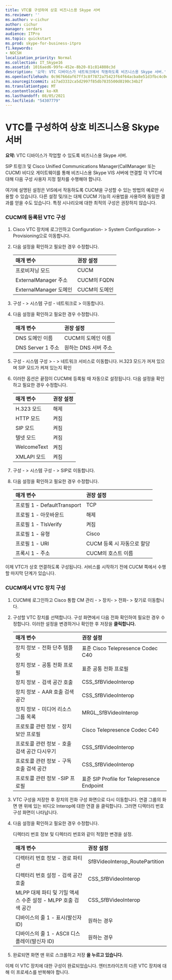 ```yaml
---
title: VTC를 구성하여 상호 비즈니스용 Skype 서버
ms.reviewer: ''
ms.author: v-cichur
author: cichur
manager: serdars
audience: ITPro
ms.topic: quickstart
ms.prod: skype-for-business-itpro
f1.keywords:
- NOCSH
localization_priority: Normal
ms.collection: IT_Skype16
ms.assetid: 1016aed6-99fe-452e-8b20-81c814808c3d
description: '요약: VTC 디바이스가 네트워크에서 작동하도록 비즈니스용 Skype 서버.'
ms.openlocfilehash: 0c96766daf67ff3c8f7872a75423f64f64acba8e51d3fbc4c0edef841cc529e6
ms.sourcegitcommit: a17ad3332ca5d2997f85db7835500d8190c34b2f
ms.translationtype: MT
ms.contentlocale: ko-KR
ms.lasthandoff: 08/05/2021
ms.locfileid: "54307779"
---
```

# <a name="configure-a-vtc-for-interoperation-with-skype-for-business-server"></a>VTC를 구성하여 상호 비즈니스용 Skype 서버
 
**요약:** VTC 디바이스가 작업할 수 있도록 비즈니스용 Skype 서버.
  
SIP 트렁크 및 Cisco Unified Communications Manager(CallManager 또는 CUCM) 비디오 게이트웨이를 통해 비즈니스용 Skype VIS 서버에 연결할 각 VTC에 대해 다음 구성 사용자 지정 절차를 수행해야 합니다.
  
여기에 설명된 설정은 VIS에서 작동하도록 CUCM을 구성할 수 있는 방법의 예로만 사용할 수 있습니다. 다른 설정 및/또는 대체 CUCM 기능의 사용법을 사용하여 동일한 결과를 얻을 수도 있습니다. 특정 시나리오에 대한 최적의 구성은 권장하지 않습니다.
  
### <a name="configure-a-vtc-registered-with-cucm"></a>CUCM에 등록된 VTC 구성

1. Cisco VTC 장치에 로그인하고 Configuration- \> System Configuration- \> Provisioning으로 이동합니다.
    
2. 다음 설정을 확인하고 필요한 경우 수정합니다. 
    
   |**매개 변수**|**권장 설정**|
   |:-----|:-----|
   |프로비저닝 모드  <br/> | CUCM <br/> |
   |ExternalManager 주소  <br/> | CUCM의 FQDN <br/> |
   | ExternalManager 도메인 <br/> |CUCM의 도메인  <br/> |
   
3. 구성 - \> 시스템 구성 - 네트워크로 \> 이동합니다.
    
4. 다음 설정을 확인하고 필요한 경우 수정합니다. 
    
   |**매개 변수**|**권장 설정**|
   |:-----|:-----|
   |DNS 도메인 이름  <br/> | CUCM의 도메인 이름 <br/> |
   |DNS Server 1 주소  <br/> | 원하는 DNS 서버 주소 <br/> |
   
5. 구성 - 시스템 구성 \> - \> 네트워크 서비스로 이동합니다. H.323 모드가 꺼져 있으며 SIP 모드가 켜져 있는지 확인 
    
6. 이러한 옵션은 끝점이 CUCM에 등록될 때 자동으로 설정됩니다. 다음 설정을 확인하고 필요한 경우 수정합니다. 
    
   |**매개 변수**|**권장 설정**|
   |:-----|:-----|
   |H.323 모드  <br/> | 해제 <br/> |
   |HTTP 모드  <br/> | 켜짐 <br/> |
   | SIP 모드 <br/> | 켜짐 <br/> |
   |텔넷 모드  <br/> | 켜짐 <br/> |
   |WelcomeText  <br/> | 켜짐 <br/> |
   |XMLAPI 모드  <br/> | 켜짐 <br/> |
   
7. 구성 - \> 시스템 구성 - \> SIP로 이동합니다.
    
8. 다음 설정을 확인하고 필요한 경우 수정합니다. 
    
   |**매개 변수**|**권장 설정**|
   |:-----|:-----|
   |프로필 1 - DefaultTransport  <br/> | TCP <br/> |
   |프로필 1 - 아웃바운드  <br/> | 해제 <br/> |
   |프로필 1 - TlsVerify  <br/> | 켜짐 <br/> |
   |프로필 1 - 유형  <br/> | Cisco <br/> |
   |프로필 1 - URI  <br/> | CUCM 등록 시 자동으로 할당 <br/> |
   |프록시 1 - 주소  <br/> |CUCM의 호스트 이름  <br/> |
   
이제 VTC가 상호 연결하도록 구성됩니다. 서비스를 시작하기 전에 CUCM 쪽에서 수행할 마지막 단계가 있습니다.
### <a name="configure-vtc-devices-on-cucm"></a>CUCM에서 VTC 장치 구성

1. CUCM에 로그인하고 Cisco 통합 CM 관리 - \> 장치- \> 전화- \> 찾기로 이동합니다. 
    
2. 구성할 VTC 장치를 선택합니다. 구성 화면에서 다음 전화 확인하여 필요한 경우 수정합니다. 이러한 설정을 변경하거나 확인한 후 저장을 **클릭합니다.**
    
   |**매개 변수**|**권장 설정**|
   |:-----|:-----|
   |장치 정보 - 전화 단추 템플릿  <br/> | 표준 Cisco Telepresence Codec C40 <br/> |
   |장치 정보 - 공통 전화 프로필  <br/> | 표준 공통 전화 프로필 <br/> |
   |장치 정보 - 검색 공간 호출  <br/> | CSS_SfBVideoInterop <br/> |
   |장치 정보 - AAR 호출 검색 공간  <br/> | CSS_SfBVideoInterop <br/> |
   |장치 정보 - 미디어 리소스 그룹 목록  <br/> | MRGL_SfBVideoInterop <br/> |
   |프로토콜 관련 정보 - 장치 보안 프로필  <br/> | Cisco Telepresence Codec C40 <br/> |
   |프로토콜 관련 정보 - 호출 검색 공간 다시우기  <br/> | CSS_SfBVideoInterop <br/> |
   |프로토콜 관련 정보 - 구독 호출 검색 공간  <br/> | CSS_SfBVideoInterop <br/> |
   |프로토콜 관련 정보 -SIP 프로필  <br/> | 표준 SIP Profile for Telepresence Endpoint <br/> |
   
3. VTC 구성을 저장한 후 장치의 전화 구성 화면으로 다시 이동합니다. 연결 그룹의 화면 맨 위에 있는 비디오 Interop에 대한 연결 을 클릭합니다. 그러면 디렉터리 번호 구성 화면이 나타납니다. 
    
4. 다음 설정을 확인하고 필요한 경우 수정합니다. 
    
    디렉터리 번호 정보 및 디렉터리 번호와 같이 적절한 변경을 설정.
    
   |**매개 변수**|**권장 설정**|
   |:-----|:-----|
   | 디렉터리 번호 정보 - 경로 파티션 <br/> | SfBVideoInterop_RoutePartition <br/> |
   |디렉터리 번호 설정 - 검색 공간 호출  <br/> | CSS_SfBVideoInterop <br/> |
   |MLPP 대체 파티 및 기밀 액세스 수준 설정 - MLPP 호출 검색 공간  <br/> | CSS_SfBVideoInterop <br/> |
   |디바이스의 줄 1 - 표시(발신자 ID)  <br/> | 원하는 경우 <br/> |
   |디바이스의 줄 1 - ASCII 디스플레이(발신자 ID)  <br/> | 원하는 경우 <br/> |
   
5. 완료되면 화면 맨 위로 스크롤하고 저장 **을 누르고 있습니다.** 
    
이제 이 VTC 장치에 대한 구성이 완료되었습니다. 엔터프라이즈의 다른 VTC 장치에 대해 이 프로세스를 반복해야 합니다.

